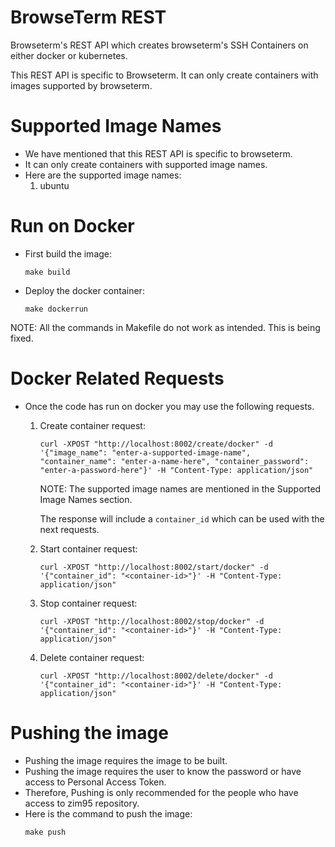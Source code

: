 # BrowseTerm REST
Browseterm's REST API which creates browseterm's SSH Containers on either docker or kubernetes.

This REST API is specific to Browseterm. It can only create containers with images supported by browseterm.

# Supported Image Names
- We have mentioned that this REST API is specific to browseterm.
- It can only create containers with supported image names.
- Here are the supported image names:
    1. ubuntu

# Run on Docker
- First build the image:
    ```
    make build
    ```
- Deploy the docker container:
    ```
    make dockerrun    
    ```
NOTE: All the commands in Makefile do not work as intended. This is being fixed.

# Docker Related Requests
- Once the code has run on docker you may use the following requests.
    1. Create container request:
        ```
        curl -XPOST "http://localhost:8002/create/docker" -d '{"image_name": "enter-a-supported-image-name", "container_name": "enter-a-name-here", "container_password": "enter-a-password-here"}' -H "Content-Type: application/json"
        ```
        NOTE: The supported image names are mentioned in the Supported Image Names section.

        The response will include a `container_id` which can be used with the next requests.

    2. Start container request:
        ```
        curl -XPOST "http://localhost:8002/start/docker" -d '{"container_id": "<container-id>"}' -H "Content-Type: application/json"
        ```

    3. Stop container request:
        ```
        curl -XPOST "http://localhost:8002/stop/docker" -d '{"container_id": "<container-id>"}' -H "Content-Type: application/json"
        ```

    4. Delete container request:
        ```
        curl -XPOST "http://localhost:8002/delete/docker" -d '{"container_id": "<container-id>"}' -H "Content-Type: application/json"
        ```

# Pushing the image
- Pushing the image requires the image to be built.
- Pushing the image requires the user to know the password or have access to Personal Access Token.
- Therefore, Pushing is only recommended for the people who have access to zim95 repository.
- Here is the command to push the image:
    ```
    make push
    ```


